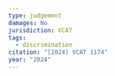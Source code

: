 ```yaml
---
type: judgement
damages: No
jurisdiction: VCAT
tags:
  - discrimination
citation: "[2024] VCAT 1174"
year: "2024"
---
```

